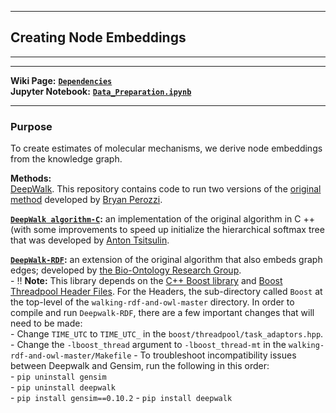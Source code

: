 ***
## Creating Node Embeddings  
***
***

**Wiki Page:** **[`Dependencies`](https://github.com/callahantiff/PheKnowLator/wiki/Dependencies)**  
**Jupyter Notebook:** **[`Data_Preparation.ipynb`](https://github.com/callahantiff/PheKnowLator/blob/master/Data_Preparation.ipynb)**  

___

### Purpose
To create estimates of molecular mechanisms, we derive node embeddings from the knowledge graph.
 
**Methods:**  
[DeepWalk](https://github.com/phanein/deepwalk). This repository contains code to run two versions of the [original
 method](http://www.perozzi.net/publications/14_kdd_deepwalk.pdf) developed by [Bryan Perozzi](https://github.com/phanein).   


**[`DeepWalk algorithm-C`](https://github.com/xgfs/deepwalk-c):** an implementation of the original algorithm in C
 ++ (with some improvements to speed up initialize the hierarchical softmax tree that was developed by [Anton Tsitsulin](https://github.com/xgfs).  


**[`DeepWalk-RDF`](https://github.com/bio-ontology-research-group/walking-rdf-and-owl):** an extension of the
  original algorithm that also embeds graph edges; developed by [the Bio-Ontology Research Group](https://github.com/bio-ontology-research-group/walking-rdf-and-owl).  
    - ‼ **Note:** This library depends on the [C++ Boost library](https://www.pyimagesearch.com/2015/04/27/installing-boost-and-boost-python-on-osx-with-homebrew/) and [Boost Threadpool Header Files](http://threadpool.sourceforge.net/). For the Headers, the sub-directory called `Boost` at the top-level of the `walking-rdf-and-owl-master` directory. In order to compile and run `Deepwalk-RDF`, there are a few important changes that will need to be made:  
      - Change `TIME_UTC` to `TIME_UTC_` in the `boost/threadpool/task_adaptors.hpp`.  
      - Change the `-lboost_thread` argument to `-lboost_thread-mt` in the `walking-rdf-and-owl-master/Makefile` 
      - To troubleshoot incompatibility issues between Deepwalk and Gensim, run the following in this order:  
        - `pip uninstall gensim`  
        - `pip uninstall deepwalk`  
        - `pip install gensim==0.10.2` 
        - `pip install deepwalk`   